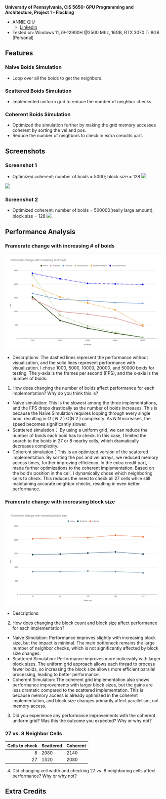 **University of Pennsylvania, CIS 5650: GPU Programming and Architecture,
Project 1 - Flocking**

* ANNIE QIU
  * [LinkedIn](https://github.com/AnnieQiuuu/Project0-Getting-Started/blob/main/www.linkedin.com/in/annie-qiu-30531921a)
* Tested on: Windows 11, i9-12900H @2500 Mhz, 16GB, RTX 3070 Ti 8GB (Personal)

## Features

### Naive Boids Simulation
- Loop over all the boids to get the neighbors.

### Scattered Boids Simulation
- Implemented uniform grid to reduce the number of neighbor checks.

### Coherent Boids Simulation
- Optimized the simulation further by making the grid memory accesses coherent by sorting the vel and pos.
- Reduce the number of neighbors to check in extra creadits part.

## Screenshots

### Screenshot 1
- Optimized coherent; number of boids = 5000; block size = 128
![](images/Coherent.gif)

![](images/Coherent1.gif)

### Screenshot 2
- Optimized coherent; number of boids = 500000(really large amount); block size = 128
![](images/Coherent3.gif)

## Performance Analysis

### Framerate change with increasing # of boids
![](images/Boids.png)
- Descriptions: The dashed lines represent the performance without visualization, and the solid lines represent performance with visualization. I chose 1000, 5000, 10000, 20000, and 50000 boids for testing. The y-axis is the frames per second (FPS), and the x-axis is the number of boids.
1. How does changing the number of boids affect performance for each implementation? Why do you think this is?
  - Naive simulation: This is the slowest among the three implementations, and the FPS drops drastically as the number of boids increases. This is because the Naive Simulation requires looping through every single boid, resulting in 𝑂 ( 𝑁 2 ) O(N 2 ) complexity. As 𝑁 N increases, the speed becomes significantly slower.
  - Scattered simulation： By using a uniform grid, we can reduce the number of boids each boid has to check. In this case, I limited the search to the boids in 27 or 8 nearby cells, which dramatically decreases complexity.
  - Coherent simulation：This is an optimized version of the scattered implementation. By sorting the pos and vel arrays, we reduced memory access times, further improving efficiency. In the extra credit part, I made further optimizations to the coherent implementation. Based on the boid’s position in the cell, I dynamically chose which neighboring cells to check. This reduces the need to check all 27 cells while still maintaining accurate neighbor checks, resulting in even better performance.

### Framerate change with increasing block size
![](images/BlockSize.png)
- Descriptions:
2. How does changing the block count and block size affect performance for each implementation?
  - Naive Simulation: Performance improves slightly with increasing block size, but the impact is minimal. The main bottleneck remains the large number of neighbor checks, which is not significantly affected by block size changes.
  - Scattered Simulation: Performance improves more noticeably with larger block sizes. The uniform grid approach allows each thread to process fewer boids, so increasing the block size allows more efficient parallel processing, leading to better performance.
  - Coherent Simulation: The coherent grid implementation also shows performance improvements with larger block sizes, but the gains are less dramatic compared to the scattered implementation. This is because memory access is already optimized in the coherent implementation, and block size changes primarily affect parallelism, not memory access.

3. Did you experience any performance improvements with the coherent uniform grid? Was this the outcome you expected? Why or why not?

### 27 vs. 8 Neighbor Cells
| Cells to check | Scattered     | Coherent |
|---------------:|---------------|----------|
|     8          |   2080        |   2140   |
|     27         |     1520      |   2080   |
4. Did changing cell width and checking 27 vs. 8 neighboring cells affect performance? Why or why not?

## Extra Credits